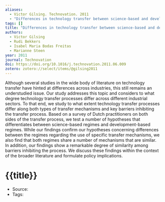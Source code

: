 ```yaml
---
aliases:
  - Victor Gilsing. Technovation. 2011
  - "Differences in technology transfer between science-based and development-based industries: Transfer mechanisms and barriers"
tags: []
title: "Differences in technology transfer between science-based and development-based industries: Transfer mechanisms and barriers"
authors:
  - Victor Gilsing
  - Rudi Bekkers
  - Isabel Maria Bodas Freitas
  - Marianne Steen
year: 2011
journal: Technovation
doi: https://doi.org/10.1016/j.technovation.2011.06.009
zotero: zotero://select/items/@gilsing2011
---
```

<!-- START_ABSTRACT -->
Although several studies in the wide body of literature on technology transfer have hinted at differences across industries, this still remains an understudied issue. Our study addresses this topic and considers to what degree technology transfer processes differ across different industrial sectors. To that end, we study to what extent technology transfer processes differ along both types of transfer mechanisms and key barriers inhibiting the transfer process. Based on a survey of Dutch practitioners on both sides of the transfer process, we test a number of hypotheses that differentiates between science-based regimes and development-based regimes. While our findings confirm our hypotheses concerning differences between the regimes regarding the use of specific transfer mechanisms, we also find that both regimes share a number of mechanisms that are similar. In addition, our findings show a remarkable degree of similarity among barriers inhibiting the process. We discuss these findings within the context of the broader literature and formulate policy implications.
<!-- END_ABSTRACT -->

<!-- START_TEMPLATE -->
# {{title}}

- Source:
- Tags: 
<!-- END_TEMPLATE -->